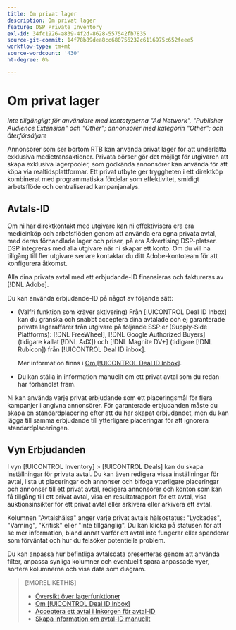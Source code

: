 ```yaml
---
title: Om privat lager
description: Om privat lager
feature: DSP Private Inventory
exl-id: 34fc1926-a839-4f2d-8628-557542fb7835
source-git-commit: 14f78b89dea8cc680756232c6116975c652feee5
workflow-type: tm+mt
source-wordcount: '430'
ht-degree: 0%

---
```


# Om privat lager

*Inte tillgängligt för användare med kontotyperna &quot;Ad Network&quot;, &quot;Publisher Audience Extension&quot; och &quot;Other&quot;; annonsörer med kategorin &quot;Other&quot;; och återförsäljare*

Annonsörer som ser bortom RTB kan använda privat lager för att underlätta exklusiva medietransaktioner. Privata börser gör det möjligt för utgivaren att skapa exklusiva lagerpooler, som godkända annonsörer kan använda för att köpa via realtidsplattformar. Ett privat utbyte ger tryggheten i ett direktköp kombinerat med programmatiska fördelar som effektivitet, smidigt arbetsflöde och centraliserad kampanjanalys.

## Avtals-ID

Om ni har direktkontakt med utgivare kan ni effektivisera era era medieinköp och arbetsflöden genom att använda era egna privata avtal, med deras förhandlade lager och priser, på era Advertising DSP-platser. DSP integreras med alla utgivare när ni skapar ett konto. Om du vill ha tillgång till fler utgivare senare kontaktar du ditt Adobe-kontoteam för att konfigurera åtkomst. <!-- + sentence from Ramey? (no longer here) about how we certify the publishers -->

Alla dina privata avtal med ett erbjudande-ID finansieras och faktureras av [!DNL Adobe].

Du kan använda erbjudande-ID på något av följande sätt:

* (Valfri funktion som kräver aktivering) Från [!UICONTROL Deal ID Inbox] kan du granska och snabbt acceptera dina avtalade och ej garanterade privata lageraffärer från utgivare på följande SSP:er (Supply-Side Plattforms): [!DNL FreeWheel], [!DNL Google Authorized Buyers] (tidigare kallat [!DNL AdX]) och [!DNL Magnite DV+] (tidigare [!DNL Rubicon]) från [!UICONTROL Deal ID inbox].

  Mer information finns i [Om [!UICONTROL Deal ID Inbox]](deal-id-inbox-about.md).

* Du kan ställa in information manuellt om ett privat avtal som du redan har förhandlat fram.

Ni kan använda varje privat erbjudande som ett placeringsmål för flera kampanjer i angivna annonsörer. För garanterade erbjudanden måste du skapa en standardplacering efter att du har skapat erbjudandet, men du kan lägga till samma erbjudande till ytterligare placeringar för att ignorera standardplaceringen.

## Vyn Erbjudanden

I vyn [!UICONTROL Inventory] > [!UICONTROL Deals] kan du skapa inställningar för privata avtal. Du kan även redigera vissa inställningar för avtal, lista ut placeringar och annonser och bifoga ytterligare placeringar och annonser till ett privat avtal, redigera annonsörer och konton som kan få tillgång till ett privat avtal, visa en resultatrapport för ett avtal, visa auktionsinsikter för ett privat avtal eller arkivera eller arkivera ett avtal.<!-- ; or edit the attribute tags for a deal -->

Kolumnen &quot;Avtalshälsa&quot; anger varje privat avtals hälsostatus: &quot;Lyckades&quot;, &quot;Varning&quot;, &quot;Kritisk&quot; eller &quot;Inte tillgänglig&quot;. Du kan klicka på statusen för att se mer information, bland annat varför ett avtal inte fungerar eller spenderar som förväntat och hur du felsöker potentiella problem.

Du kan anpassa hur befintliga avtalsdata presenteras genom att använda filter, anpassa synliga kolumner och eventuellt spara anpassade vyer, sortera kolumnerna och visa data som diagram.

>[!MORELIKETHIS]
>
>* [Översikt över lagerfunktioner](/help/dsp/inventory/inventory-overview.md)
>* [Om [!UICONTROL Deal ID Inbox]](/help/dsp/inventory/deal-id-inbox-about.md)
>* [Acceptera ett avtal i Inkorgen för avtal-ID](deal-id-inbox-accept.md)
>* [Skapa information om avtal-ID manuellt](deal-id-create.md)
